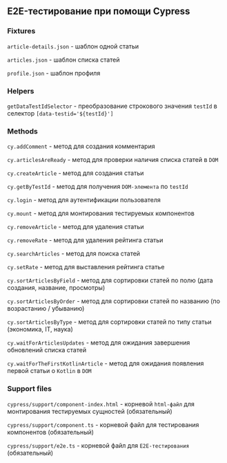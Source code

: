 ## E2E-тестирование при помощи Cypress

### Fixtures

`article-details.json` - шаблон одной статьи 

`articles.json` - шаблон списка статей

`profile.json` - шаблон профиля

### Helpers

`getDataTestIdSelector` - преобразование строкового значения `testId` в селектор `[data-testid='${testId}']`

### Methods

`cy.addComment` - метод для создания комментария

`cy.articlesAreReady` - метод для проверки наличия списка статей в `DOM`

`cy.createArticle` - метод для создания статьи

`cy.getByTestId` - метод для получения `DOM-элемента` по `testId`

`cy.login` - метод для аутентификации пользователя

`cy.mount` - метод для монтирования тестируемых компонентов

`cy.removeArticle` - метод для удаления статьи

`cy.removeRate` - метод для удаления рейтинга статьи

`cy.searchArticles` - метод для поиска статей

`cy.setRate` - метод для выставления рейтинга статье

`cy.sortArticlesByField` - метод для сортировки статей по полю (дата создания, название, просмотры)

`cy.sortArticlesByOrder` - метод для сортировки статей по названию (по возрастанию / убыванию)

`cy.sortArticlesByType` - метод для сортировки статей по типу статьи (экономика, IT, наука)

`cy.waitForArticlesUpdates` - метод для ожидания завершения обновлений списка статей

`cy.waitForTheFirstKotlinArticle` - метод для ожидания появления первой статьи о `Kotlin` в `DOM`

### Support files

`cypress/support/component-index.html` - корневой `html-файл` для монтирования тестируемых сущностей (обязательный)

`cypress/support/component.ts` - корневой файл для тестирования компонентов (обязательный)

`cypress/support/e2e.ts` - корневой файл для `E2E-тестирования` (обязательный)
